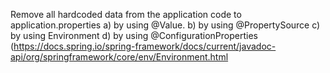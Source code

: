 Remove all hardcoded data from the application code to application.properties
a) by using @Value.
b) by using @PropertySource
c) by using Environment
d) by using @ConfigurationProperties
(https://docs.spring.io/spring-framework/docs/current/javadoc-api/org/springframework/core/env/Environment.html
